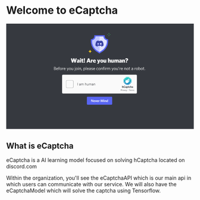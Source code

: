 # Welcome to eCaptcha
<p align="center">
  <img src="tnld76wp34z71.png">
</p>

## What is eCaptcha
eCaptcha is a AI learning model focused on solving hCaptcha located on discord.com

Within the organization, you'll see the eCaptchaAPI which is our main api in which users can communicate with our service. We will also have the eCaptchaModel which will solve the captcha using Tensorflow.
